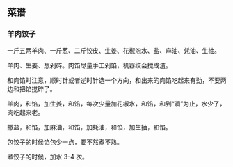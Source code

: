 ## 菜谱

### 羊肉饺子

一斤五两羊肉、一斤葱、二斤饺皮、生姜、花椒泡水、盐、麻油、蚝油、生抽。

羊肉、生姜、葱剁碎。肉馅尽量手工剁馅，机器绞会搅成渣。

和肉馅时注意，顺时针或者逆时针选一个方向，和出来的肉馅吃起来有劲，不要两边和把馅搅碎了。

羊肉，和馅，加生姜，和馅，每次少量加花椒水，和馅，和到“润”为止，水少了，肉吃起来老。

撒盐，和馅，加麻油，和馅，加蚝油，和馅，加生抽，和馅。

包饺子的时候馅包少一点，要不然煮不熟。

煮饺子的时候，加水 3-4 次。
